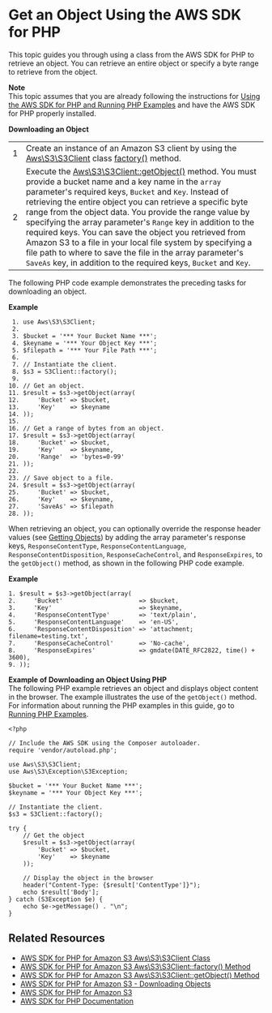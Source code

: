 # Get an Object Using the AWS SDK for PHP<a name="RetrieveObjSingleOpPHP"></a>

This topic guides you through using a class from the AWS SDK for PHP to retrieve an object\. You can retrieve an entire object or specify a byte range to retrieve from the object\. 

**Note**  
 This topic assumes that you are already following the instructions for [Using the AWS SDK for PHP and Running PHP Examples](UsingTheMPphpAPI.md) and have the AWS SDK for PHP properly installed\.


**Downloading an Object**  

|  |  | 
| --- |--- |
| 1 |  Create an instance of an Amazon S3 client by using the [Aws\\S3\\S3Client](http://docs.aws.amazon.com/aws-sdk-php-2/latest/class-Aws.S3.S3Client.html) class [factory\(\)](http://docs.aws.amazon.com/aws-sdk-php-2/latest/class-Aws.S3.S3Client.html#_factory) method\.  | 
| 2 |  Execute the [Aws\\S3\\S3Client::getObject\(\)](http://docs.aws.amazon.com/aws-sdk-php-2/latest/class-Aws.S3.S3Client.html#_getObject) method\. You must provide a bucket name and a key name in the `array` parameter's required keys, `Bucket` and `Key`\. Instead of retrieving the entire object you can retrieve a specific byte range from the object data\. You provide the range value by specifying the array parameter's `Range` key in addition to the required keys\. You can save the object you retrieved from Amazon S3 to a file in your local file system by specifying a file path to where to save the file in the array parameter's `SaveAs` key, in addition to the required keys, `Bucket` and `Key`\.  | 

The following PHP code example demonstrates the preceding tasks for downloading an object\.

**Example**  

```
 1. use Aws\S3\S3Client;
 2. 
 3. $bucket = '*** Your Bucket Name ***';
 4. $keyname = '*** Your Object Key ***';
 5. $filepath = '*** Your File Path ***';
 6. 					
 7. // Instantiate the client.
 8. $s3 = S3Client::factory();
 9. 
10. // Get an object.
11. $result = $s3->getObject(array(
12.     'Bucket' => $bucket,
13.     'Key'    => $keyname
14. ));
15. 
16. // Get a range of bytes from an object.
17. $result = $s3->getObject(array(
18.     'Bucket' => $bucket,
19.     'Key'    => $keyname,
20.     'Range'  => 'bytes=0-99'
21. ));
22. 
23. // Save object to a file.
24. $result = $s3->getObject(array(
25.     'Bucket' => $bucket,
26.     'Key'    => $keyname,
27.     'SaveAs' => $filepath
28. ));
```

When retrieving an object, you can optionally override the response header values \(see [Getting Objects](GettingObjectsUsingAPIs.md)\) by adding the array parameter's response keys, `ResponseContentType`, `ResponseContentLanguage`, `ResponseContentDisposition`, `ResponseCacheControl`, and `ResponseExpires`, to the `getObject()` method, as shown in the following PHP code example\.

**Example**  

```
1. $result = $s3->getObject(array(
2.     'Bucket'                     => $bucket,
3.     'Key'                        => $keyname,
4.     'ResponseContentType'        => 'text/plain',
5.     'ResponseContentLanguage'    => 'en-US',
6.     'ResponseContentDisposition' => 'attachment; filename=testing.txt',
7.     'ResponseCacheControl'       => 'No-cache',
8.     'ResponseExpires'            => gmdate(DATE_RFC2822, time() + 3600),
9. ));
```

**Example of Downloading an Object Using PHP**  
The following PHP example retrieves an object and displays object content in the browser\. The example illustrates the use of the `getObject()` method\. For information about running the PHP examples in this guide, go to [Running PHP Examples](UsingTheMPphpAPI.md#running-php-samples)\.   

```
<?php

// Include the AWS SDK using the Composer autoloader.
require 'vendor/autoload.php';

use Aws\S3\S3Client;
use Aws\S3\Exception\S3Exception;

$bucket = '*** Your Bucket Name ***';
$keyname = '*** Your Object Key ***';

// Instantiate the client.
$s3 = S3Client::factory();

try {
    // Get the object
    $result = $s3->getObject(array(
        'Bucket' => $bucket,
        'Key'    => $keyname
    ));

    // Display the object in the browser
    header("Content-Type: {$result['ContentType']}");
    echo $result['Body'];
} catch (S3Exception $e) {
    echo $e->getMessage() . "\n";
}
```

## Related Resources<a name="RelatedResources-RetrieveObjSingleOpPHP"></a>
+ [AWS SDK for PHP for Amazon S3 Aws\\S3\\S3Client Class](http://docs.aws.amazon.com/aws-sdk-php-2/latest/class-Aws.S3.S3Client.html)
+ [AWS SDK for PHP for Amazon S3 Aws\\S3\\S3Client::factory\(\) Method](http://docs.aws.amazon.com/aws-sdk-php-2/latest/class-Aws.S3.S3Client.html#_factory)
+ [AWS SDK for PHP for Amazon S3 Aws\\S3\\S3Client::getObject\(\) Method](http://docs.aws.amazon.com/aws-sdk-php-2/latest/class-Aws.S3.S3Client.html#_getObject)
+ [AWS SDK for PHP for Amazon S3 \- Downloading Objects](http://docs.aws.amazon.com/aws-sdk-php-2/guide/latest/service-s3.html#downloading-objects)
+ [AWS SDK for PHP for Amazon S3](http://docs.aws.amazon.com/aws-sdk-php-2/guide/latest/service-s3.html)
+ [AWS SDK for PHP Documentation](http://docs.aws.amazon.com/aws-sdk-php-2/guide/latest/index.html)